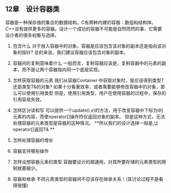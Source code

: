## 12章　设计容器类
容器是一种保存值的集合的数据结构。C有两种内建的容器：数组和结构体。C++没有提供更多的容器。设计一个成功的容器不可能是自然而然的事，它需要设计者的很多权衡与选择。

1. 包含什么
对于放入容器中的对象，容器是应该包含该对象的副本还是指向该对象的指针?
总的来说，我们建议容器应该包含对象的副本。

2. 容器间的复制意味着什么
一般而言，复制容器应该是，复制容器中的元素的副本，而不是让两个容器指向同一个底层实现。

3. 怎样获取容器的元素
我们从容器Container<T> 中获取对象时，是应该得到类型T还是类型T&的对象?
如果十分看重效率，或者需要能够修改容器中的对象，那么可以使用引用类型
但是，使用引用类型，用户在使用容器的过程中，保存的引用容易失效。

4. 怎样区分读和写
可以提供一个update(i,x)的方法，用于改变容器中下标为i的元素的内容，而使operator[]操作符仅返回对象的副本。
但是这种方式，无法处理容器的元素类型是容器的这种情况。
**所以我们的设计选择一般是,让operator[]返回T& **

5. 怎样处理容器的增长

6. 容器支持哪些操作

7. 怎样设想容器元素的类型
容器要设计的越通用，对其所要存储的元素类型的限制就要越少。

8. 容器和继承
不同元素类型的容器间不应该存在继承关系！(其讨论过程不是看得很懂)


